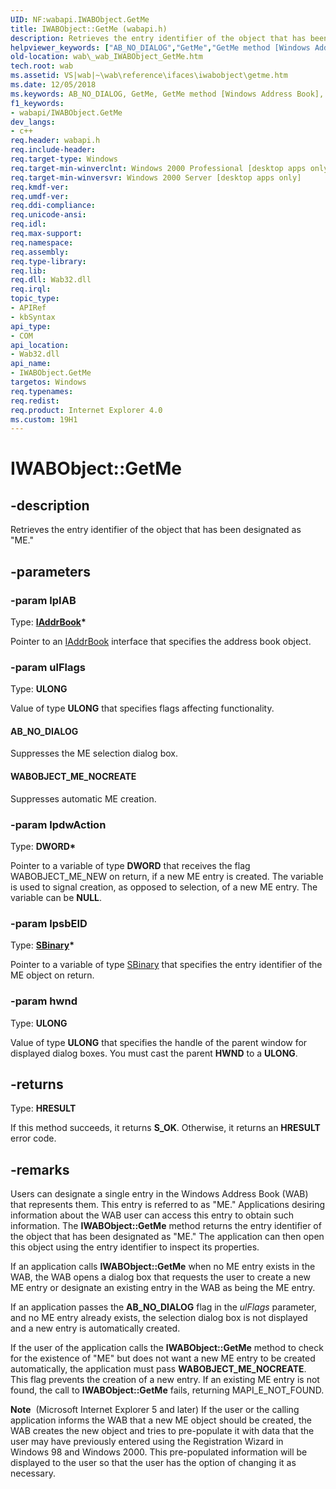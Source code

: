 ```yaml
---
UID: NF:wabapi.IWABObject.GetMe
title: IWABObject::GetMe (wabapi.h)
description: Retrieves the entry identifier of the object that has been designated as &#0034;ME.&#0034;helpviewer_keywords: ["AB_NO_DIALOG","GetMe","GetMe method [Windows Address Book]","GetMe method [Windows Address Book]","IWABObject interface","IWABObject interface [Windows Address Book]","GetMe method","IWABObject.GetMe","IWABObject::GetMe","WABOBJECT_ME_NOCREATE","_wab_IWABObject_GetMe","wab._wab_IWABObject_GetMe","wabapi/IWABObject::GetMe"]
old-location: wab\_wab_IWABObject_GetMe.htm
tech.root: wab
ms.assetid: VS|wab|~\wab\reference\ifaces\iwabobject\getme.htm
ms.date: 12/05/2018
ms.keywords: AB_NO_DIALOG, GetMe, GetMe method [Windows Address Book], GetMe method [Windows Address Book],IWABObject interface, IWABObject interface [Windows Address Book],GetMe method, IWABObject.GetMe, IWABObject::GetMe, WABOBJECT_ME_NOCREATE, _wab_IWABObject_GetMe, wab._wab_IWABObject_GetMe, wabapi/IWABObject::GetMe
f1_keywords:
- wabapi/IWABObject.GetMe
dev_langs:
- c++
req.header: wabapi.h
req.include-header: 
req.target-type: Windows
req.target-min-winverclnt: Windows 2000 Professional [desktop apps only]
req.target-min-winversvr: Windows 2000 Server [desktop apps only]
req.kmdf-ver: 
req.umdf-ver: 
req.ddi-compliance: 
req.unicode-ansi: 
req.idl: 
req.max-support: 
req.namespace: 
req.assembly: 
req.type-library: 
req.lib: 
req.dll: Wab32.dll
req.irql: 
topic_type:
- APIRef
- kbSyntax
api_type:
- COM
api_location:
- Wab32.dll
api_name:
- IWABObject.GetMe
targetos: Windows
req.typenames: 
req.redist: 
req.product: Internet Explorer 4.0
ms.custom: 19H1
---
```


# IWABObject::GetMe


## -description


Retrieves the entry identifier of the object that has been designated 
		as "ME."


## -parameters




### -param lpIAB

Type: <b><a href="https://docs.microsoft.com/windows/desktop/api/wabiab/nn-wabiab-iaddrbook">IAddrBook</a>*</b>

Pointer to an <a href="https://docs.microsoft.com/windows/desktop/api/wabiab/nn-wabiab-iaddrbook">IAddrBook</a> interface 
				that specifies the address book object.


### -param ulFlags

Type: <b>ULONG</b>

Value of type <b>ULONG</b> that specifies flags 
				affecting functionality.



#### AB_NO_DIALOG

Suppresses the ME selection dialog box.



#### WABOBJECT_ME_NOCREATE

Suppresses automatic ME creation.


### -param lpdwAction

Type: <b>DWORD*</b>

Pointer to a variable of type <b>DWORD</b> that 
				receives the flag WABOBJECT_ME_NEW on return, if a new ME entry is created. 
				 The variable is used to signal creation, as opposed to selection, of a new ME entry. The variable 
				 can be <b>NULL</b>.


### -param lpsbEID

Type: <b><a href="https://docs.microsoft.com/previous-versions/office/developer/office-2007/cc815817(v=office.12)">SBinary</a>*</b>

Pointer to a variable of type <a href="https://docs.microsoft.com/previous-versions/office/developer/office-2007/cc815817(v=office.12)">SBinary</a> 
				that specifies the entry identifier of the ME object on return.


### -param hwnd

Type: <b>ULONG</b>

Value of type <b>ULONG</b> that specifies 
				the handle of the parent window for displayed dialog boxes. 
				You must cast the parent <b>HWND</b> to a 
				<b>ULONG</b>.


## -returns



Type: <b>HRESULT</b>

If this method succeeds, it returns <b xmlns:loc="http://microsoft.com/wdcml/l10n">S_OK</b>. Otherwise, it returns an <b xmlns:loc="http://microsoft.com/wdcml/l10n">HRESULT</b> error code.




## -remarks



Users can designate a single entry in the Windows Address Book (WAB) 
that represents them. This entry is referred to as "ME." Applications desiring information about the WAB user can access 
this entry to obtain such information. The <b>IWABObject::GetMe</b> 
method returns the entry identifier of the object that has been designated as "ME." 
The application can then open this object using the entry identifier to inspect its 
properties.

If an application calls <b>IWABObject::GetMe</b> when no ME entry 
exists in the WAB, the WAB opens a dialog box that requests the user to create a new ME entry or designate 
an existing entry in the WAB as being the ME entry. 

If an application passes the <b>AB_NO_DIALOG</b> 
flag in the <i>ulFlags</i> parameter, and no ME entry already exists, the 
selection dialog box is not displayed and a new entry is automatically created.


If the user of the application calls the <b>IWABObject::GetMe</b> method to check for the existence of "ME" but does not want a new ME entry to be created automatically, the application must pass <b>WABOBJECT_ME_NOCREATE</b>. This flag prevents the creation of a new entry. If an existing ME entry is not found, the call to <b>IWABObject::GetMe</b> fails, returning MAPI_E_NOT_FOUND.

<div class="alert"><b>Note</b>  (Microsoft Internet Explorer 5 
and later) If the user or the calling application informs 
the WAB that a new ME object should be created, 
the WAB creates the new object and tries to pre-populate it 
with data that the user may have previously entered using the Registration 
Wizard in Windows 98 and Windows 2000. This pre-populated 
information will be displayed to the user so that the user has the option 
of changing it as necessary.
</div>
<div> </div>


